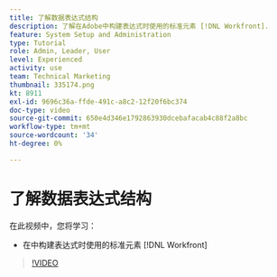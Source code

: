 ```yaml
---
title: 了解数据表达式结构
description: 了解在Adobe中构建表达式时使用的标准元素 [!DNL Workfront].
feature: System Setup and Administration
type: Tutorial
role: Admin, Leader, User
level: Experienced
activity: use
team: Technical Marketing
thumbnail: 335174.png
kt: 8911
exl-id: 9696c36a-ffde-491c-a8c2-12f20f6bc374
doc-type: video
source-git-commit: 650e4d346e1792863930dcebafacab4c88f2a8bc
workflow-type: tm+mt
source-wordcount: '34'
ht-degree: 0%

---
```


# 了解数据表达式结构

在此视频中，您将学习：

* 在中构建表达式时使用的标准元素 [!DNL Workfront]

>[!VIDEO](https://video.tv.adobe.com/v/335174/?quality=12&learn=on)
